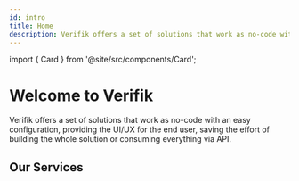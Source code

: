 ```yaml
---
id: intro
title: Home
description: Verifik offers a set of solutions that work as no-code with an easy configuration, providing the UI/UX for the end user, saving the effort of building the whole solution or consuming everything via API
---
```


import { Card } from '@site/src/components/Card';

# Welcome to Verifik

Verifik offers a set of solutions that work as no-code with an easy configuration, providing the UI/UX for the end user, saving the effort of building the whole solution or consuming everything via API.

## Our Services

<div className="row">
  <div className="col col--6">
    <Card
      title="Database Screening"
      description="Data validation (customers, companies, vehicles) from multiple global sources. The ideal solution for KYC/KYB, AML and more, ensuring the integrity and authenticity of your end-user data."
      image="/img/services/database-screening.png"
      link="/docs/smartcheck/smartcheck"
    />
  </div>
  <div className="col col--6">
    <Card
      title="SmartAccess"
      description="A no-code solution to manage access to your platform securely and efficiently. By combining OTP codes and facial recognition with liveness detection, we offer a fast and hassle-free login experience."
      image="/img/services/smartaccess.png"
      link="/docs/smartaccess/smartaccess"
    />
  </div>
</div>

<div className="row">
  <div className="col col--6">
    <Card
      title="Access"
      description="Everything that Smart Access has to offer but on the API level, giving the flexibility to code a custom solution based on your company needs."
      image="/img/services/access.png"
      link="/docs/access/access"
    />
  </div>
  <div className="col col--6">
    <Card
      title="SmartEnroll"
      description="Perform a complete user onboarding process with advanced identity verification technologies such as facial recognition, ID Validations & Background checks, ensuring secure and effective registration."
      image="/img/services/smartenroll.png"
      link="/docs/smartenroll/smartenroll"
    />
  </div>
</div>

<div className="row">
  <div className="col col--6">
    <Card
      title="Enroll"
      description="This solution includes everything that SmartEnroll does but on the API level, giving the flexibility to code a custom solution based on your company needs."
      image="/img/services/enroll.png"
      link="/docs/enroll/enroll"
    />
  </div>
</div>
